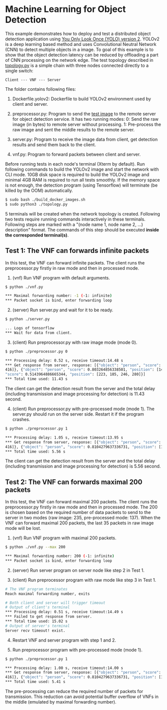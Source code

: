 # Machine Learning for Object Detection #

This example demonstrates how to deploy and test a distributed object detection application using [You Only Look Once
(YOLO) version 2](https://pjreddie.com/darknet/yolov2/).
YOLOv2 is a deep learning based method and uses Convolutional Neutral Network (CNN) to detect multiple objects in a image.
To goal of this example is to show that the object detection latency can be reduced by offloading a part of CNN processing on the network edge.
The test topology described in [topology.py](./topology.py) is a simple chain with three nodes connected directly to a
single switch:

```text
Client --- VNF --- Server
```

The folder contains following files:

1. Dockerfile.yolov2:  Dockerfile to build YOLOv2 environment used by client and server.

2. preprocessor.py: Program to send the [test image](./pedestrain.jpg) to the remote server for object detection
service. It has two running modes: 0: Send the raw image (in bytes) to remote server without processing. 1:
Pre-process the raw image and sent the middle results to the remote server.

3. server.py: Program to receive the image data from client, get detection results and send them back to the client.

4. vnf.py: Program to forward packets between client and server.

Before running tests in each node's terminal (Xterm by default). Run following commands to build the YOLOv2 image and
start the network with CLI mode. 10GB disk space is required to build the YOLOv2 image and minimal 4GB RAM is required
to run all tests smoothly. If the memory space is not enough, the detection program (using Tensorflow) will terminate
(be killed by the OOM) automatically.

```bash
$ sudo bash ./build_docker_images.sh
$ sudo python3 ./topology.py
```

5 terminals will be created when the network topology is created. Following two tests require running commands
interactively in these terminals. Following steps are marked with a "(node name 1, node name 2, ...) description"
format. The commands of this step should be executed **inside the corresponded terminal(s)**.

## Test 1: The VNF can forwards infinite packets ##

In this test, the VNF can forward infinite packets. The client runs the preprocessor.py firstly in raw mode and then in
processed mode.

1. (vnf) Run VNF program with default arguments.

```bash
$ python ./vnf.py

*** Maximal forwarding number: -1 (-1: infinite)
*** Packet socket is bind, enter forwarding loop
```

2. (server) Run server.py and wait for it to be ready.

```bash
$ python ./server.py

... Logs of tensorflow
*** Wait for data from client.
```

3. (client) Run preprocessor.py with raw image mode (mode 0).

```bash
$ python ./preprocessor.py 0

*** Processing delay: 0.52 s, receive timeout:14.48 s
*** Get response from server, response: [{"object": "person", "score": 0.8786484003067017, "position": [164, 121, 257,
416]}, {"object": "person", "score": 0.803264856338501, "position": [145, 138, 185, 345]}, {"object": "backpack",
"score": 0.5143964886665344, "position": [223, 185, 246, 280]}]
*** Total time used: 11.43 s
```

The client can get the detection result from the server and the total delay (including transmission and image processing
for detection) is 11.43 second.

4. (client) Run preprocessor.py with pre-processed mode (mode 1). The server.py should run on the server side. Restart
it if the program crashes.

```bash
$ python ./preprocessor.py 1

*** Processing delay: 1.05 s, receive timeout:13.95 s
*** Get response from server, response: [{"object": "person", "score": 0.9002497792243958, "position": [165, 120, 256,
416]}, {"object": "person", "score": 0.8104279637336731, "position": [145, 140, 185, 343]}]
*** Total time used: 5.56 s
```

The client can get the detection result from the server and the total delay (including transmission and image processing
for detection) is 5.56 second.

## Test 2: The VNF can forwards maximal 200 packets ##

In this test, the VNF can forward maximal 200 packets. The client runs the preprocessor.py firstly in raw mode and then
in processed mode. The 200 is chosen based on the required number of data packets to send to the server in two modes
(raw image: 235, pre-processed mode: 137). When the VNF can forward maximal 200 packets, the last 35 packets in raw
image mode will be lost.

1. (vnf) Run VNF program with maximal 200 packets.

```bash
$ python ./vnf.py --max 200

*** Maximal forwarding number: 200 (-1: infinite)
*** Packet socket is bind, enter forwarding loop
```

2. (server) Run server program on server node like step 2 in Test 1.

3. (client) Run preprocessor program with raw mode like step 3 in Test 1.

```bash
# The VNF program terminates
Reach maximal forwarding number, exits

# Both client and server will trigger timeout
# Output of client's terminal
*** Processing delay: 0.51 s, receive timeout:14.49 s
*** Failed to get response from server.
*** Total time used: 15.02 s
# Output of server's terminal
Server recv timeout! exist.
```

4. Restart VNF and server program with step 1 and 2.

5. Run preprocessor program with pre-processed mode (mode 1).

```bash
$ python ./preprocessor.py 1

*** Processing delay: 1.00 s, receive timeout:14.00 s
*** Get response from server, response: [{"object": "person", "score": 0.9002497792243958, "position": [165, 120, 256,
416]}, {"object": "person", "score": 0.8104279637336731, "position": [145, 140, 185, 343]}]
*** Total time used: 5.41 s
```

The pre-processing can reduce the required number of packets for transmission. This reduction can avoid potential buffer
overflow of VNFs in the middle (emulated by maximal forwarding number).
